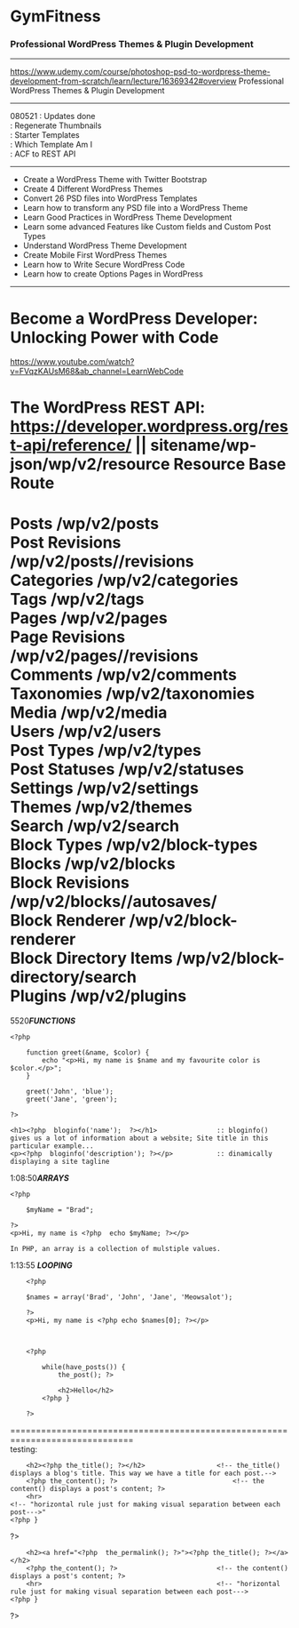 # GymFitness
### Professional WordPress Themes & Plugin Development ###
******************************************************************************************************  
https://www.udemy.com/course/photoshop-psd-to-wordpress-theme-development-from-scratch/learn/lecture/16369342#overview Professional WordPress Themes & Plugin Development
******************************************************************************************************  
080521	: 	Updates done  
		:	Regenerate Thumbnails  
		: 	Starter Templates  
		: 	Which Template Am I  
		:	ACF to REST API  
		
******************************************************************************************************  
* Create a WordPress Theme with Twitter Bootstrap
* Create 4 Different WordPress Themes
* Convert 26 PSD files into WordPress Templates
* Learn how to transform any PSD file into a WordPress Theme
* Learn Good Practices in WordPress Theme Development
* Learn some advanced Features like Custom fields and Custom Post Types
* Understand WordPress Theme Development
* Create Mobile First WordPress Themes
* Learn how to Write Secure WordPress Code
* Learn how to create Options Pages in WordPress
******************************************************************************************************  
# Become a WordPress Developer: Unlocking Power with Code #
https://www.youtube.com/watch?v=FVqzKAUsM68&ab_channel=LearnWebCode  
  
The WordPress REST API:	https://developer.wordpress.org/rest-api/reference/	|| sitename/wp-json/wp/v2/resource
Resource						Base Route
============================================================================  
Posts							/wp/v2/posts  
Post Revisions				/wp/v2/posts/<id>/revisions  
Categories					/wp/v2/categories  
Tags								/wp/v2/tags  
Pages							/wp/v2/pages  
Page Revisions				/wp/v2/pages/<id>/revisions  
Comments					/wp/v2/comments  
Taxonomies					/wp/v2/taxonomies  
Media							/wp/v2/media  
Users							/wp/v2/users  
Post Types					/wp/v2/types  
Post Statuses					/wp/v2/statuses  
Settings						/wp/v2/settings  
Themes							/wp/v2/themes  
Search							/wp/v2/search  
Block Types					/wp/v2/block-types  
Blocks							/wp/v2/blocks  
Block Revisions				/wp/v2/blocks/<id>/autosaves/  
Block Renderer				/wp/v2/block-renderer  
Block Directory Items		/wp/v2/block-directory/search  
Plugins							/wp/v2/plugins  
============================================================================  
  

5520***FUNCTIONS***  
  
  
	<?php  
	  
		function greet(&name, $color) {  
			echo "<p>Hi, my name is $name and my favourite color is $color.</p>";  
		}  
		  
		greet('John', 'blue');  
		greet('Jane', 'green');  
	  
	?>  
	
	<h1><?php  bloginfo('name');  ?></h1>				:: bloginfo() gives us a lot of information about a website; Site title in this particular example...  
	<p><?php  bloginfo('description'); ?></p>			:: dinamically displaying a site tagline  
	
1:08:50***ARRAYS***    

	<?php  
	  
		$myName = "Brad";  
	  
	?>  
	<p>Hi, my name is <?php  echo $myName; ?></p>  
	  
	In PHP, an array is a collection of mulstiple values.  
	  

	
	
1:13:55 ***LOOPING***  
  
		<?php  
	  
		$names = array('Brad', 'John', 'Jane', 'Meowsalot');  
	  
		?>  
		<p>Hi, my name is <?php echo $names[0]; ?></p>  
		
		  
		
		<?php  
		
			while(have_posts()) {  
				the_post(); ?>  
				  
				<h2>Hello</h2>  
			<?php }  
		  
		?>  
==============================================================================  
testing:  
<?php  
		  
	while(have_posts()) {  
		the_post(); ?>  
		  
		<h2><?php the_title(); ?></h2>					<!-- the_title() displays a blog's title. This way we have a title for each post.-->  
		<?php the_content(); ?>								<!-- the content() displays a post's content; ?>
		<hr>															<!-- "horizontal rule just for making visual separation between each post--->"
	<?php }

?>

<?php
		
	while(have_posts()) {
		the_post(); ?>
		
		<h2><a href="<?php  the_permalink(); ?>"><?php the_title(); ?></a></h2>			
		<?php the_content(); ?>							<!-- the content() displays a post's content; ?>  
		<hr>											<!-- "horizontal rule just for making visual separation between each post--->  
	<?php }  

?>  
  
